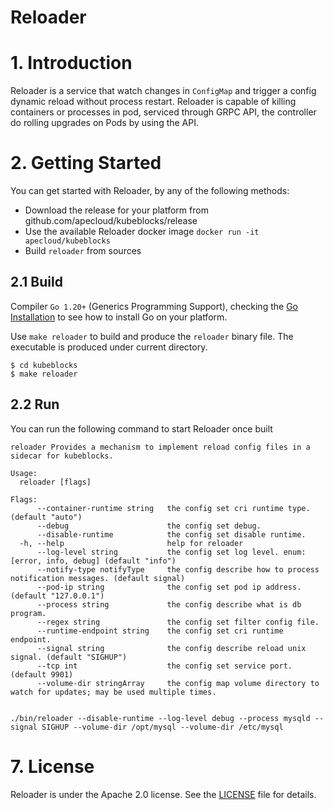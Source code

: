 <h1>Reloader</h1>

# 1. Introduction

Reloader is a service that watch changes in `ConfigMap` and trigger a config dynamic reload without process restart. Reloader is capable of killing containers or processes in pod, serviced through GRPC API, the controller do rolling upgrades on Pods by using the API.

# 2. Getting Started

You can get started with Reloader, by any of the following methods:
* Download the release for your platform from github.com/apecloud/kubeblocks/release
* Use the available Reloader docker image `docker run -it apecloud/kubeblocks`
* Build `reloader` from sources

## 2.1 Build

Compiler `Go 1.20+` (Generics Programming Support), checking the [Go Installation](https://go.dev/doc/install) to see how to install Go on your platform.

Use `make reloader` to build and produce the `reloader` binary file. The executable is produced under current directory.

```shell
$ cd kubeblocks
$ make reloader
```

## 2.2 Run

You can run the following command to start Reloader once built

```shell
reloader Provides a mechanism to implement reload config files in a sidecar for kubeblocks.

Usage:
  reloader [flags]

Flags:
      --container-runtime string   the config set cri runtime type. (default "auto")
      --debug                      the config set debug.
      --disable-runtime            the config set disable runtime.
  -h, --help                       help for reloader
      --log-level string           the config set log level. enum: [error, info, debug] (default "info")
      --notify-type notifyType     the config describe how to process notification messages. (default signal)
      --pod-ip string              the config set pod ip address. (default "127.0.0.1")
      --process string             the config describe what is db program.
      --regex string               the config set filter config file.
      --runtime-endpoint string    the config set cri runtime endpoint.
      --signal string              the config describe reload unix signal. (default "SIGHUP")
      --tcp int                    the config set service port. (default 9901)
      --volume-dir stringArray     the config map volume directory to watch for updates; may be used multiple times.
      
```

```shell
./bin/reloader --disable-runtime --log-level debug --process mysqld --signal SIGHUP --volume-dir /opt/mysql --volume-dir /etc/mysql

```


# 7. License

Reloader is under the Apache 2.0 license. See the [LICENSE](../../LICENSE) file for details.
